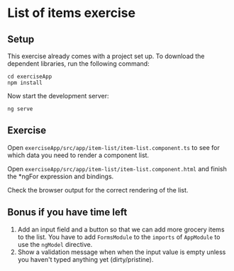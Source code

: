 # List of items exercise

## Setup

This exercise already comes with a project set up. To download the dependent libraries, run the following command:

```
cd exerciseApp
npm install
```

Now start the development server:

```
ng serve
```

## Exercise

Open `exerciseApp/src/app/item-list/item-list.component.ts` to see for which data you need to render a component list.

Open `exerciseApp/src/app/item-list/item-list.component.html` and finish the \*ngFor expression and bindings.

Check the browser output for the correct rendering of the list.

## Bonus if you have time left

1. Add an input field and a button so that we can add more grocery items to the list.
   You have to add `FormsModule` to the `imports` of `AppModule` to use the `ngModel` directive.
2. Show a validation message when when the input value is empty unless you haven't typed anything yet (dirty/pristine).
